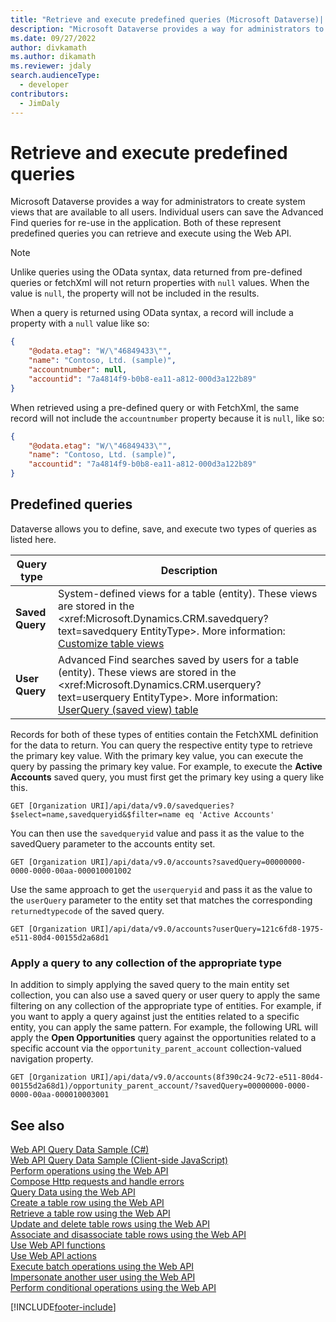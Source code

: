 ```yaml
---
title: "Retrieve and execute predefined queries (Microsoft Dataverse)| Microsoft Docs"
description: "Microsoft Dataverse provides a way for administrators to create system views that are available to all users. Read how you can use a predefined query to retrieve table data."
ms.date: 09/27/2022
author: divkamath
ms.author: dikamath
ms.reviewer: jdaly
search.audienceType: 
  - developer
contributors: 
  - JimDaly
---
```


# Retrieve and execute predefined queries

Microsoft Dataverse provides a way for administrators to create system views that are available to all users. Individual users can save the Advanced Find queries for re-use in the application. Both of these represent predefined queries you can retrieve and execute using the Web API. 

> [!NOTE]
> Unlike queries using the OData syntax, data returned from pre-defined queries or fetchXml will not return properties with `null` values. When the value is `null`, the property will not be included in the results.

When a query is returned using OData syntax, a record will include a property with a `null` value like so:

```json
{
    "@odata.etag": "W/\"46849433\"",
    "name": "Contoso, Ltd. (sample)",
    "accountnumber": null,
    "accountid": "7a4814f9-b0b8-ea11-a812-000d3a122b89"
}
```

When retrieved using a pre-defined query or with FetchXml, the same record will not include the `accountnumber` property because it is `null`, like so:

```json
{
    "@odata.etag": "W/\"46849433\"",
    "name": "Contoso, Ltd. (sample)",
    "accountid": "7a4814f9-b0b8-ea11-a812-000d3a122b89"
}
```


<a name="bkmk_predefinedQueries"></a>

## Predefined queries

Dataverse allows you to define, save, and execute two types of queries as listed here.

|Query type|Description|
|----------------|-----------------|
|**Saved Query**|System-defined views for a table (entity). These views are stored in the <xref:Microsoft.Dynamics.CRM.savedquery?text=savedquery EntityType>. More information: [Customize table views](../../model-driven-apps/customize-entity-views.md)| 
|**User Query**|Advanced Find searches saved by users for a table (entity). These views are stored in the <xref:Microsoft.Dynamics.CRM.userquery?text=userquery EntityType>. More information: [UserQuery (saved view) table](../saved-queries.md)|

Records for both of these types of entities contain the FetchXML definition for the data to return. You can query the respective entity type to retrieve the primary key value. With the primary key value, you can execute the query by passing the primary key value. For example, to execute the **Active Accounts** saved query, you must first get the primary key using a query like this.

```http
GET [Organization URI]/api/data/v9.0/savedqueries?$select=name,savedqueryid&$filter=name eq 'Active Accounts'
```

You can then use the `savedqueryid` value and pass it as the value to the savedQuery parameter to the accounts entity set.

```http
GET [Organization URI]/api/data/v9.0/accounts?savedQuery=00000000-0000-0000-00aa-000010001002
```

Use the same approach to get the `userqueryid` and pass it as the value to the `userQuery` parameter to the entity set that matches the corresponding `returnedtypecode` of the saved query.

```http
GET [Organization URI]/api/data/v9.0/accounts?userQuery=121c6fd8-1975-e511-80d4-00155d2a68d1
```

### Apply a query to any collection of the appropriate type

In addition to simply applying the saved query to the main entity set collection, you can also use a saved query or user query to apply the same filtering on any collection of the appropriate type of entities. For example, if you want to apply a query against just the entities related to a specific entity, you can apply the same pattern. For example, the following URL will apply the **Open Opportunities** query against the opportunities related to a specific account via the `opportunity_parent_account` collection-valued navigation property.

```http
GET [Organization URI]/api/data/v9.0/accounts(8f390c24-9c72-e511-80d4-00155d2a68d1)/opportunity_parent_account/?savedQuery=00000000-0000-0000-00aa-000010003001
```
## See also

[Web API Query Data Sample (C#)](samples/webapiservice-query-data.md)<br />
[Web API Query Data Sample (Client-side JavaScript)](samples/query-data-client-side-javascript.md)<br />
[Perform operations using the Web API](perform-operations-web-api.md)<br />
[Compose Http requests and handle errors](compose-http-requests-handle-errors.md)<br />
[Query Data using the Web API](query-data-web-api.md)<br />
[Create a table row using the Web API](create-entity-web-api.md)<br />
[Retrieve a table row using the Web API](retrieve-entity-using-web-api.md)<br />
[Update and delete table rows using the Web API](update-delete-entities-using-web-api.md)<br />
[Associate and disassociate table rows using the Web API](associate-disassociate-entities-using-web-api.md)<br />
[Use Web API functions](use-web-api-functions.md)<br />
[Use Web API actions](use-web-api-actions.md)<br />
[Execute batch operations using the Web API](execute-batch-operations-using-web-api.md)<br />
[Impersonate another user using the Web API](impersonate-another-user-web-api.md)<br />
[Perform conditional operations using the Web API](perform-conditional-operations-using-web-api.md)<br />

[!INCLUDE[footer-include](../../../includes/footer-banner.md)]
